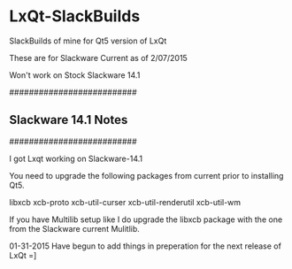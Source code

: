 LxQt-SlackBuilds
=================

SlackBuilds of mine for Qt5 version of LxQt

These are for Slackware Current as of 2/07/2015

Won't work on Stock Slackware 14.1

##########################
## Slackware 14.1 Notes ##
##########################

I got Lxqt working on Slackware-14.1

You need to upgrade the following packages from current prior to installing Qt5.

libxcb
xcb-proto
xcb-util-curser
xcb-util-renderutil
xcb-util-wm

If you have Multilib setup like I do upgrade the libxcb package with the one
from the Slackware current Mulitlib.

01-31-2015
Have begun to add things in preperation for the next release of
LxQt =]
